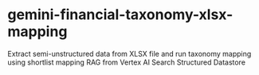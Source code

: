 # gemini-financial-taxonomy-xlsx-mapping
Extract semi-unstructured data from XLSX file and run taxonomy mapping using shortlist mapping RAG from Vertex AI Search Structured Datastore
